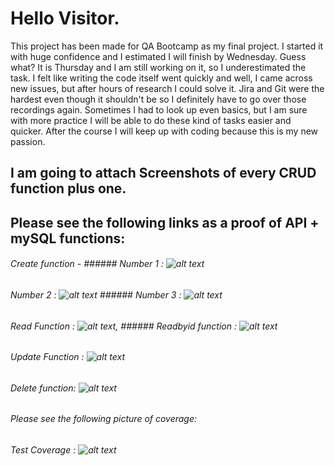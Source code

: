 # Hello Visitor.
This project has been made for QA Bootcamp as my final project.
I started it with huge confidence and I estimated I will finish by Wednesday. Guess what? It is Thursday and I am still working on it, so I underestimated the task.
I felt like writing the code itself went quickly and well, I came across new issues, but after hours of research I could solve it.
Jira and Git were the hardest even though it shouldn't be so I definitely have to go over those recordings again.
Sometimes I had to look up even basics, but I am sure with more practice I will be able to do these kind of tasks easier and quicker. After the course I will keep up with coding because this is my new passion.

## I am going to attach Screenshots of every CRUD function plus one.

## Please see the following links as a proof of API + mySQL functions:

###### Create function - ###### Number 1 : ![alt text](https://i.imgur.com/sS9uEHf.png) 
###### Number 2 : ![alt text](https://i.imgur.com/hhB3jQZ.png) ###### Number 3 : ![alt text](https://i.imgur.com/yfCHPdD.png)

###### Read Function : ![alt text](https://i.imgur.com/XLWd1uW.png), ###### Readbyid function : ![alt text](https://i.imgur.com/P4eSkgZ.png)

###### Update Function : ![alt text](https://i.imgur.com/Ohrzvx6.png)

###### Delete function: ![alt text](https://i.imgur.com/fOMINXo.png)

###### Please see the following picture of coverage:

###### Test Coverage : ![alt text](https://i.imgur.com/KcFvRc0.jpg)
